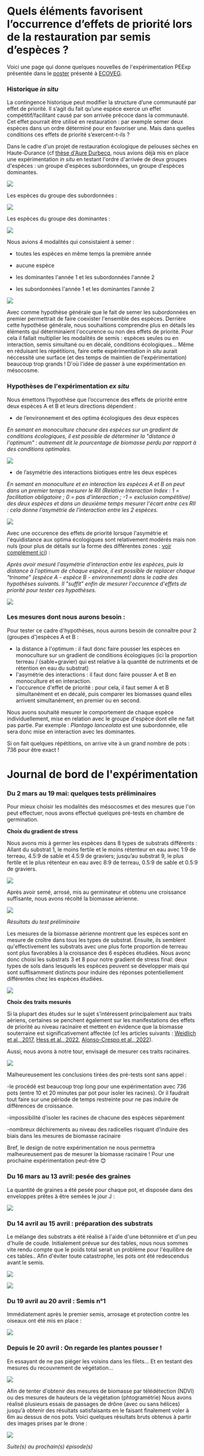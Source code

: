 # Quels éléments favorisent l’occurrence d’effets de priorité lors de la restauration par semis d’espèces ?

Voici une page qui donne quelques nouvelles de l'expérimentation PEExp présentée dans le [poster](https://github.com/RenaudJau/PEExp/blob/main/Poster_ECOVEG_PEExp.pdf) présenté à [ECOVEG](https://www.gembloux.ulg.ac.be/ecoveg15/).

### Historique *in situ*

La contingence historique peut modifier la structure d’une communauté par effet de priorité. Il s’agit du fait qu’une espèce exerce un effet compétitif/facilitant causé par son arrivée précoce dans la communauté. Cet effet pourrait être utilisé en restauration : par exemple semer deux espèces dans un ordre déterminé pour en favoriser une. Mais dans quelles conditions ces effets de priorité s’exercent-t-ils ?

Dans le cadre d'un projet de restauration écologique de pelouses sèches en Haute-Durance (cf [thèse d'Aure Durbecq](https://tel.archives-ouvertes.fr/tel-03638021), nous avions déjà mis en place une expérimentation *in situ* en testant l'ordre d'arrivée de deux groupes d'espèces : un groupe d'espèces subordonnées, un groupe d'espèces dominantes.

![](https://raw.githubusercontent.com/RenaudJau/PEExp/main/reference.jpg)

Les espèces du groupe des subordonnées :

![](https://raw.githubusercontent.com/RenaudJau/PEExp/main/subordonnees.png)

Les espèces du groupe des dominantes :

![](https://raw.githubusercontent.com/RenaudJau/PEExp/main/dominantes.png)

Nous avions 4 modalités qui consistaient à semer :

* toutes les espèces en même temps la première année

* aucune espèce

* les dominantes l'année 1 et les subordonnées l'année 2

* les subordonnées l'année 1 et les dominantes l'année 2

![](https://raw.githubusercontent.com/RenaudJau/PEExp/main/plan_exp.jpg)

Avec comme hypothèse générale que le fait de semer les subordonnées en premier permettrait de faire coexister l'ensemble des espèces. Derrière cette hypothèse générale, nous souhaitions comprendre plus en détails les éléments qui déterminaient l'occurence ou non des effets de priorité. Pour cela il fallait multiplier les modalités de semis : espèces seules ou en interaction, semis simultané ou en décalé, conditions écologiques... Même en réduisant les répétitions, faire cette expérimentation *in situ* aurait néccessité une surface (et des temps de maintien de l'expérimentation) beaucoup trop grands ! D'où l'idée de passer à une expérimentation en mésocosme.

### Hypothèses de l'expérimentation *ex situ*

Nous émettons l’hypothèse que l’occurrence des effets de priorité entre deux espèces A et B et leurs directions dépendent :

* de l’environnement et des optima écologiques des deux espèces 

*En semant en monoculture chacune des espèces sur un gradient de conditions écologiques, il est possible de déterminer la "distance à l'optimum" : autrement dit le pourcentage de biomasse perdu par rapport à des conditions optimales.*

![](https://raw.githubusercontent.com/RenaudJau/PEExp/main/mesure_dist.png)

* de l’asymétrie des interactions biotiques entre les deux espèces

*En semant en monoculture et en interaction les espèces A et B on peut dans un premier temps mesurer le RII (Relative Interaction Index : 1 = facilitation obligatoire ; 0 = pas d'interaction ; -1 = exclusion compétitive) des deux espèces et dans un deuxième temps mesurer l'écart entre ces RII : cela donne l'asymétrie de l'interaction entre les 2 espèces.*

![](https://raw.githubusercontent.com/RenaudJau/PEExp/main/mesure_inter.png)

Avec une occurence des effets de priorité lorsque l'asymétrie et l'équidistance aux optima écologiques sont relativement modérés mais non nuls (pour plus de détails sur la forme des différentes zones : [voir complément ici](https://github.com/RenaudJau/PEExp/blob/main/Hypotheses/Effets_priorite_hypotheses.md)) :

*Après avoir mesuré l'asymétrie d'interaction entre les espèces, puis la distance à l'optimum de chaque espèce, il est possible de replacer chaque "trinome" (espèce A - espèce B - environnement) dans le cadre des hypothèses suivants. Il "suffit" enfin de mesurer l'occurence d'effets de priorité pour tester ces hypothèses.*

![](https://raw.githubusercontent.com/RenaudJau/PEExp/main/hyp_gene.png)

### Les mesures dont nous aurons besoin :

Pour tester ce cadre d'hypothèses, nous aurons besoin de connaître pour 2 (groupes d')espèces A et B :

* la distance à l'optimum : il faut donc faire pousser les espèces en monoculture sur un gradient de conditions écologiques (ici la proportion terreau / (sable+gravier) qui est relative à la quantité de nutriments et de rétention en eau du substrat)
* l'asymétrie des interactions : il faut donc faire pousser A et B en monoculture et en interaction.
* l'occurence d'effet de priorité : pour cela, il faut semer A et B simultanément et en décalé, puis comparer les biomasses quand elles arrivent simultanément, en premier ou en second.

Nous avons souhaité mesurer le comportement de chaque espèce individuellement, mise en relation avec le groupe d'espèce dont elle ne fait pas partie. Par exemple : *Plantago lanceolata* est une subordonnée, elle sera donc mise en interaction avec les dominantes.

Si on fait quelques répétitions, on arrive vite à un grand nombre de pots : 736 pour être exact !

# Journal de bord de l'expérimentation

### Du 2 mars au 19 mai: quelques tests préliminaires

Pour mieux choisir les modalités des mésocosmes et des mesures que l'on peut effectuer, nous avons effectué quelques pré-tests en chambre de germination.

**Choix du gradient de stress** 

Nous avons mis à germer les espèces dans 8 types de substrats différents :
Allant du substrat 1, le moins fertile et le moins rétenteur en eau avec 1:9 de terreau, 4.5:9 de sable et 4.5:9 de graviers; jusqu’au substrat 9, le plus fertile et le plus rétenteur en eau avec 8:9 de terreau, 0.5:9 de sable et 0.5:9 de graviers.

![](https://raw.githubusercontent.com/RenaudJau/PEExp/main/pretest2_750.jpg)

Après avoir semé, arrosé, mis au germinateur et obtenu une croissance suffisante, nous avons récolté la biomasse aérienne.

![](https://raw.githubusercontent.com/RenaudJau/PEExp/main/images_pretest_750.jpg)

*Résultats du test préliminaire*

Les mesures de la biomasse aérienne montrent que les espèces sont en mesure de croître dans tous les types de substrat. Ensuite, ils semblent qu'effectivement les substrats avec une plus forte proportion de terreau sont plus favorables à la croissance des 6 espèces étudiées.
Nous avonc donc choisi les substrats 3 et 8 pour notre gradient de stress final: deux types de sols dans lesquels les espèces peuvent se développer mais qui sont suffisamment distincts pour induire des réponses potentiellement différentes chez les espèces étudiées.

![](https://raw.githubusercontent.com/RenaudJau/PEExp/main/result_prem_biomasse_750.png)

**Choix des traits mesurés**

Si la plupart des études sur le sujet s’intéressent principalement aux traits aériens, certaines se penchent également sur les manifestations des effets de priorité au niveau racinaire et mettent en évidence que la biomasse souterraine est significativement affectée (cf les articles suivants : [Weidlich et al., 2017](https://besjournals.onlinelibrary.wiley.com/doi/full/10.1111/1365-2745.12829?casa_token=kc3yBdODZggAAAAA%3AEcz2r4sKcmmT2esZP2lm53gz_9m5ftFgSNThObu7t2ewz_bHgwVCki4J2iXdMsPyxkeeZrs5gut4ZV4NaQ), [Hess et al., 2022](https://reader.elsevier.com/reader/sd/pii/S1439179122000044?token=3048582DC34D54945B675C976CBBFEE41874DC6625D96E56B3E75B66475E3CD842B671C7E58600B6FD0D20905D3BBEB6&originRegion=eu-west-1&originCreation=20220523165611), [Alonso-Crespo et al., 2022](https://onlinelibrary.wiley.com/doi/full/10.1111/oik.08886)).

Aussi, nous avons à notre tour, envisagé de mesurer ces traits racinaires.

![](https://raw.githubusercontent.com/RenaudJau/PEExp/main/testracine_750.jpg)


Malheureusement les conclusions tirées des pré-tests sont sans appel : 

-le procédé est beaucoup trop long pour une expérimentation avec 736 pots (entre 10 et 20 minutes par pot pour isoler les racines). Or il faudrait tout faire sur une période de temps restreinte pour ne pas induire de différences de croissance.

-impossibilité d’isoler les racines de chacune des espèces séparément

-nombreux déchirements au niveau des radicelles risquant d’induire des biais dans les mesures de biomasse racinaire

Bref, le design de notre expérimentation ne nous permettra malheureusement pas de mesurer la biomasse racinaire ! Pour une prochaine expérimentation peut-être 😊

### Du 16 mars au 13 avril: pesée des graines

La quantité de graines a été pesée pour chaque pot, et disposée dans des enveloppes prêtes à être semées le jour J :

![](https://raw.githubusercontent.com/RenaudJau/PEExp/main/pesee.png)

### Du 14 avril au 15 avril : préparation des substrats

Le mélange des substrats a été réalisé à l'aide d'une bétonnière et d'un peu d'huile de coude. Initialement prévue sur des tables, nous nous sommes vite rendu compte que le poids total serait un problème pour l'équilibre de ces tables.. Afin d'éviter toute catastrophe, les pots ont été redescendus avant le semis.

![](https://raw.githubusercontent.com/RenaudJau/PEExp/main/substrat.png)

![](https://raw.githubusercontent.com/RenaudJau/PEExp/main/ausol.png)

### Du 19 avril au 20 avril : Semis n°1

Immédiatement après le premier semis, arrosage et protection contre les oiseaux ont été mis en place :

![](https://raw.githubusercontent.com/RenaudJau/PEExp/main/semis.png)

### Depuis le 20 avril : On regarde les plantes pousser !

En essayant de ne pas piéger les voisins dans les filets... Et en testant des mesures du recouvrement de végétation...

![](https://raw.githubusercontent.com/RenaudJau/PEExp/main/suivi1.png)

Afin de tenter d'obtenir des mesures de biomasse par télédétection (NDVI) ou des mesures de hauteurs de la végétation (phtogramétrie) Nous avons réalisé plusieurs essais de passages de drône (avec ou sans hélices) jusqu'à obtenir des résultats satisfaisants en le faisant finalement voler à 6m au dessus de nos pots. Voici quelques résultats bruts obtenus à partir des images prises par le drone :

![](https://raw.githubusercontent.com/RenaudJau/PEExp/main/nuage_point_gps_750.jjpg)


*Suite(s) au prochain(s) épisode(s)*



